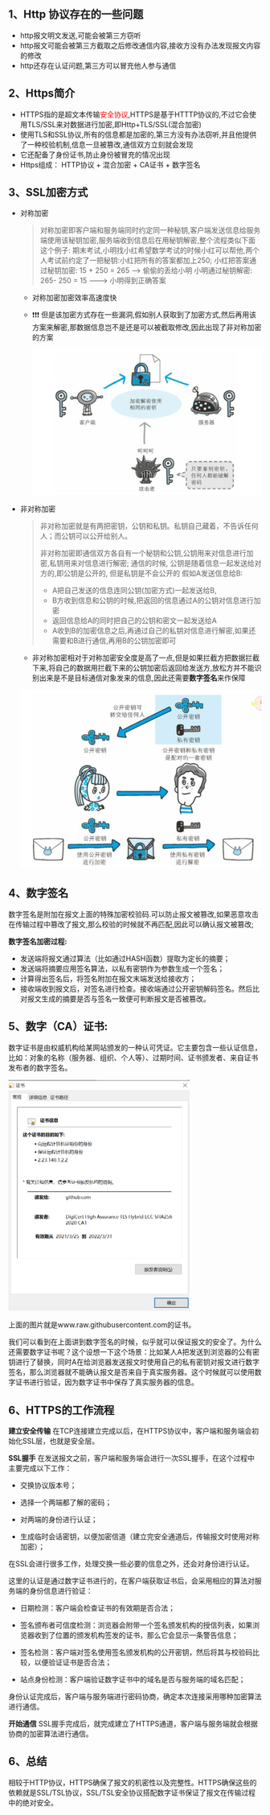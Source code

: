 ## 1、Http 协议存在的一些问题

- http报文明文发送,可能会被第三方窃听
- http报文可能会被第三方截取之后修改通信内容,接收方没有办法发现报文内容的修改
- http还存在认证问题,第三方可以冒充他人参与通信

## 2、Https简介

- HTTPS指的是超文本传输<font color="red">安全协议</font>,HTTPS是基于HTTTP协议的,不过它会使用TLS/SSL来对数据进行加密,即Http+TLS/SSL(混合加密)
- 使用TLS和SSL协议,所有的信息都是加密的,第三方没有办法窃听,并且他提供了一种校验机制,信息一旦被篡改,通信双方立刻就会发现
- 它还配备了身份证书,防止身份被冒充的情况出现
- Https组成： HTTP协议 + 混合加密 + CA证书 + 数字签名

## 3、SSL加密方式

- 对称加密

  > 对称加密即客户端和服务端同时约定同一种秘钥,客户端发送信息给服务端使用该秘钥加密,服务端收到信息后在用秘钥解密,整个流程类似下面这个例子:
  > 期末考试,小明找小红希望数学考试的时候小红可以帮他,两个人考试前约定了一把秘钥:小红把所有的答案都加上250;
  > 小红把答案通过秘钥加密: 15 + 250 = 265 --> 偷偷的丢给小明
  > 小明通过秘钥解密: 265- 250 = 15 ---> 小明得到正确答案
  
  - 对称加密加密效率高速度快

  - ❗❗❗ 但是该加密方式存在一些漏洞,假如别人获取到了加密方式,然后再用该方案来解密,那数据信息岂不是还是可以被截取修改,因此出现了非对称加密的方案

    ![image-20220213154442752](https://raw.githubusercontent.com/JuntengMa/image/master/image/image-20220213154442752.png)

- 非对称加密

  > 非对称加密就是有两把密钥，公钥和私钥。私钥自己藏着，不告诉任何人；而公钥可以公开给别人。
  >
  > 非对称加密即通信双方各自有一个秘钥和公钥,公钥用来对信息进行加密,私钥用来对信息进行解密;
  > 通信的时候, 公钥是随着信息一起发送给对方的,即公钥是公开的, 但是私钥是不会公开的
  > 假如A发送信息给B:
  >
  > - A把自己发送的信息连同公钥(加密方式)一起发送给B,
  > - B方收到信息和公钥的时候,把返回的信息通过A的公钥对信息进行加密
  > - 返回信息给A的同时把自己的公钥和密文一起发送给A
  > - A收到B的加密信息之后,再通过自己的私钥对信息进行解密,如果还需要和B进行通信,再用B的公钥加密即可
  
  - 非对称加密相对于对称加密安全度是高了一点,但是如果拦截方把数据拦截下来,将自己的数据用拦截下来的公钥加密后返回给发送方,放松方并不能识别出来是不是目标通信对象发来的信息,因此还需要**数字签名**来作保障
  
  ![image-20220213154503026](https://raw.githubusercontent.com/JuntengMa/image/master/image/image-20220213154503026.png)

## 4、数字签名

数字签名是附加在报文上面的特殊加密校验码.可以防止报文被篡改,如果恶意攻击在传输过程中篡改了报文,那么校验的时候就不再匹配,因此可以确认报文被篡改;

**数字签名加密过程:**

- 发送端将报文通过算法（比如通过HASH函数）提取为定长的摘要；
- 发送端将摘要应用签名算法，以私有密钥作为参数生成一个签名；
- 计算得出签名后，将签名附加在报文末端发送给接收方；
- 接收端收到报文后，对签名进行检查。接收端通过公开密钥解码签名。然后比对报文生成的摘要是否与签名一致便可判断报文是否被篡改。

## 5、**数字（CA）证书:**

数字证书是由权威机构给某网站颁发的一种认可凭证。它主要包含一些认证信息，比如：对象的名称（服务器、组织、个人等）、过期时间、证书颁发者、来自证书发布者的数字签名。

<img src="https://raw.githubusercontent.com/JuntengMa/image/master/image/image-20220213154553609.png" alt="image-20220213154553609" style="zoom:50%;" />

上面的图片就是www.raw.githubusercontent.com的证书。

我们可以看到在上面讲到数字签名的时候，似乎就可以保证报文的安全了。为什么还需要数字证书呢？这个设想一下这个场景：比如某人A把发送到浏览器的公有密钥进行了替换，同时A在给浏览器发送报文时使用自己的私有密钥对报文进行数字签名，那么浏览器就不能确认报文是否来自于真实服务器。这个时候就可以使用数字证书进行验证，因为数字证书中保存了真实服务器的信息。

## 6、HTTPS的工作流程

**建立安全传输**
在TCP连接建立完成以后，在HTTPS协议中，客户端和服务端会初始化SSL层，也就是安全层。

**SSL握手**
在发送报文之前，客户端和服务端会进行一次SSL握手，在这个过程中主要完成以下工作：

- 交换协议版本号；

- 选择一个两端都了解的密码；

- 对两端的身份进行认证；

- 生成临时会话密钥，以便加密信道（建立完安全通道后，传输报文时使用对称加密）；

在SSL会进行很多工作，处理交换一些必要的信息之外，还会对身份进行认证。

这里的认证是通过数字证书进行的，在客户端获取证书后，会采用相应的算法对服务端的身份信息进行验证：

- 日期检测：客户端会检查证书的有效期是否合法；

- 签名颁布者可信度检测：浏览器会附带一个签名颁发机构的授信列表，如果浏览器收到了位置的颁发机构签发的证书，那么它会显示一条警告信息；

- 签名检测：客户端对签名使用签名颁发机构的公开密钥，然后将其与校验码比较，以便验证证书是否合法；

- 站点身份检测：客户端验证数字证书中的域名是否与服务端的域名匹配；

身份认证完成后，客户端与服务端进行密码协商，确定本次连接采用哪种加密算法进行通信。

**开始通信**
SSL握手完成后，就完成建立了HTTPS通道，客户端与服务端就会根据协商的加密算法进行通信。

## 6、总结
相较于HTTP协议，HTTPS确保了报文的机密性以及完整性。HTTPS确保这些的依赖就是SSL/TSL协议，SSL/TSL安全协议搭配数字证书保证了报文在传输过程中的绝对安全。

